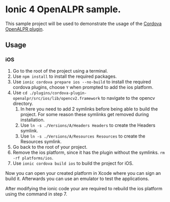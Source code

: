 # Ionic 4 OpenALPR sample.

This sample project will be used to demonstrate the usage of the [Cordova OpenALPR plugin](https://github.com/iMicknl/cordova-plugin-openalpr).

## Usage

### iOS

1. Go to the root of the project using a terminal.
2. Use `npm install` to install the required packages.
3. Use `ionic cordova prepare ios --no-build` to install the required cordova plugins, choose `Y` when prompted to add the ios platform.
4. Use `cd ./plugins/cordova-plugin-openalpr/src/ios/lib/opencv2.framework` to navigate to the opencv directory.
   1. In here you need to add 2 symlinks before being able to build the project. For some reason these symlinks get removed during installation.
   2. Use `ln -s ./Versions/A/Headers Headers` to create the Headers symlink.
   3. Use `ln -s ./Versions/A/Resources Resources` to create the Resources symlink.
5. Go back to the root of your project.
6. Remove the ios platform, since it has the plugin without the symlinks. `rm -rf platforms/ios`.
7. Use `ionic cordova build ios` to build the project for iOS.

Now you can open your created platform in Xcode where you can sign an build it. Afterwards you can use an emulator to test the applications.

After modifying the ionic code your are required to rebuild the ios platform using the command in step 7.
